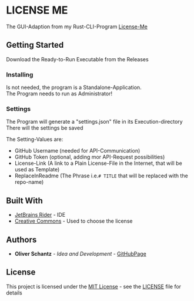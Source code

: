 # LICENSE ME

The GUI-Adaption from my Rust-CLI-Program [License-Me](https://github.com/frequency403/license-me)
## Getting Started

Download the Ready-to-Run Executable from the Releases


### Installing

Is not needed, the program is a Standalone-Application.  
The Program needs to run as Administrator!

### Settings

The Program will generate a "settings.json" file in its Execution-directory  
There will the settings be saved

The Setting-Values are:
- GitHub Username (needed for API-Communication)
- GitHub Token (optional, adding mor API-Request possibilities)
- License-Link (A link to a Plain License-File in the Internet, that will be used as Template)
- ReplaceInReadme (The Phrase i.e.```# TITLE``` that will be replaced with the repo-name)

## Built With

  - [JetBrains Rider](https://jetbrains.com/de-de/rider) - IDE
  - [Creative Commons](https://creativecommons.org/) - Used to choose
    the license

## Authors

  - **Oliver Schantz** - *Idea and Development* -
    [GitHubPage](https://github.com/frequency403)

## License

This project is licensed under the [MIT License](LICENSE) - see the [LICENSE](LICENSE) file for details
